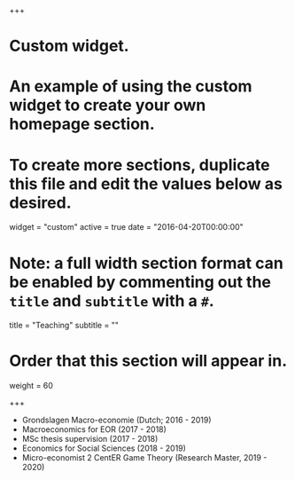 +++
# Custom widget.
# An example of using the custom widget to create your own homepage section.
# To create more sections, duplicate this file and edit the values below as desired.
widget = "custom"
active = true
date = "2016-04-20T00:00:00"

# Note: a full width section format can be enabled by commenting out the `title` and `subtitle` with a `#`.
title = "Teaching"
subtitle = ""

# Order that this section will appear in.
weight = 60

+++

- Grondslagen Macro-economie (Dutch; 2016 - 2019)
- Macroeconomics for EOR (2017 - 2018)
- MSc thesis supervision (2017 - 2018)
- Economics for Social Sciences (2018 - 2019)
- Micro-economist 2 CentER Game Theory (Research Master, 2019 - 2020) 
